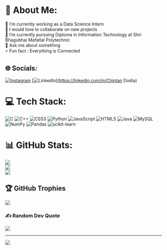 # 💫 About Me:
🔭 I’m currently working as a Data Science Intern<br>👯 I would love to collaborate on new projects<br>🌱 I’m currently pursuing Diploma in Information Technology at Shri Bhagubhai Mafatlal Polytechnic<br>💬 Ask me about something<br>⚡ Fun fact : Everything is Connected


## 🌐 Socials:
[![Instagram](https://img.shields.io/badge/Instagram-%23E4405F.svg?logo=Instagram&logoColor=white)](https://instagram.com/chintan_222005) [![LinkedIn](https://img.shields.io/badge/LinkedIn-%230077B5.svg?logo=linkedin&logoColor=white)](https://linkedin.com/in/Chintan Dodia) 

# 💻 Tech Stack:
![C](https://img.shields.io/badge/c-%2300599C.svg?style=for-the-badge&logo=c&logoColor=white) ![C++](https://img.shields.io/badge/c++-%2300599C.svg?style=for-the-badge&logo=c%2B%2B&logoColor=white) ![CSS3](https://img.shields.io/badge/css3-%231572B6.svg?style=for-the-badge&logo=css3&logoColor=white) ![Python](https://img.shields.io/badge/python-3670A0?style=for-the-badge&logo=python&logoColor=ffdd54) ![JavaScript](https://img.shields.io/badge/javascript-%23323330.svg?style=for-the-badge&logo=javascript&logoColor=%23F7DF1E) ![HTML5](https://img.shields.io/badge/html5-%23E34F26.svg?style=for-the-badge&logo=html5&logoColor=white) ![Java](https://img.shields.io/badge/java-%23ED8B00.svg?style=for-the-badge&logo=java&logoColor=white) ![MySQL](https://img.shields.io/badge/mysql-%2300f.svg?style=for-the-badge&logo=mysql&logoColor=white) ![NumPy](https://img.shields.io/badge/numpy-%23013243.svg?style=for-the-badge&logo=numpy&logoColor=white) ![Pandas](https://img.shields.io/badge/pandas-%23150458.svg?style=for-the-badge&logo=pandas&logoColor=white) ![scikit-learn](https://img.shields.io/badge/scikit--learn-%23F7931E.svg?style=for-the-badge&logo=scikit-learn&logoColor=white)
# 📊 GitHub Stats:
![](https://github-readme-stats.vercel.app/api?username=ChintanD2205&theme=dark&hide_border=false&include_all_commits=true&count_private=false)<br/>
![](https://github-readme-streak-stats.herokuapp.com/?user=ChintanD2205&theme=dark&hide_border=false)<br/>
![](https://github-readme-stats.vercel.app/api/top-langs/?username=ChintanD2205&theme=dark&hide_border=false&include_all_commits=true&count_private=false&layout=compact)

## 🏆 GitHub Trophies
![](https://github-profile-trophy.vercel.app/?username=ChintanD2205&theme=radical&no-frame=false&no-bg=true&margin-w=4)

### ✍️ Random Dev Quote
![](https://quotes-github-readme.vercel.app/api?type=horizontal&theme=radical)

---
[![](https://visitcount.itsvg.in/api?id=ChintanD2205&icon=2&color=0)](https://visitcount.itsvg.in)

<!-- Proudly created with GPRM ( https://gprm.itsvg.in ) -->
